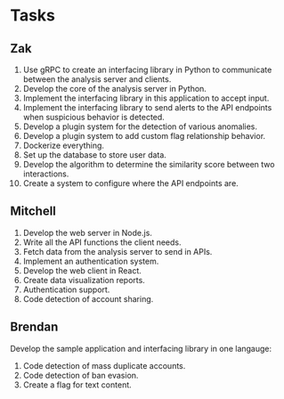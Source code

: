# Tasks

## Zak

1. Use gRPC to create an interfacing library in Python to communicate between the analysis server and clients.
2. Develop the core of the analysis server in Python.
  1. Implement the interfacing library in this application to accept input.
  2. Implement the interfacing library to send alerts to the API endpoints when suspicious behavior is detected.
  3. Develop a plugin system for the detection of various anomalies.
  4. Develop a plugin system to add custom flag relationship behavior.
  5. Dockerize everything.
  6. Set up the database to store user data.
  7. Develop the algorithm to determine the similarity score between two interactions.
  8. Create a system to configure where the API endpoints are.

## Mitchell

1. Develop the web server in Node.js.
  1. Write all the API functions the client needs.
  2. Fetch data from the analysis server to send in APIs.
  3. Implement an authentication system.
2. Develop the web client in React.
  1. Create data visualization reports.
  2. Authentication support.
3. Code detection of account sharing.

## Brendan

Develop the sample application and interfacing library in one langauge:

1. Code detection of mass duplicate accounts.
2. Code detection of ban evasion.
3. Create a flag for text content.
